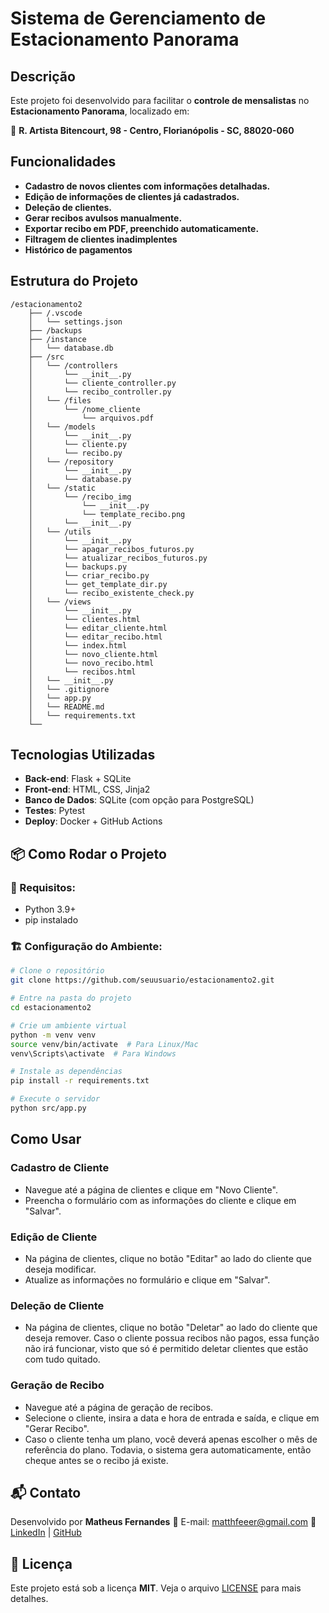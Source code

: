 # Sistema de Gerenciamento de Estacionamento Panorama

## Descrição
Este projeto foi desenvolvido para facilitar o **controle de mensalistas** no **Estacionamento Panorama**, localizado em:

📍 **R. Artista Bitencourt, 98 - Centro, Florianópolis - SC, 88020-060**  

## Funcionalidades
- **Cadastro de novos clientes com informações detalhadas.**
- **Edição de informações de clientes já cadastrados.**
- **Deleção de clientes.**
- **Gerar recibos avulsos manualmente.**
- **Exportar recibo em PDF, preenchido automaticamente.**
- **Filtragem de clientes inadimplentes**
- **Histórico de pagamentos**

## Estrutura do Projeto
```plaintext
/estacionamento2
    ├── /.vscode
    │   └── settings.json
    ├── /backups
    ├── /instance
    │   └── database.db
    ├── /src
    │   └── /controllers
    │       └── __init__.py
    │       └── cliente_controller.py
    │       └── recibo_controller.py
    │   └── /files
    │       └── /nome_cliente
    │           └── arquivos.pdf
    │   └── /models
    │       └── __init__.py
    │       └── cliente.py
    │       └── recibo.py
    │   └── /repository
    │       └── __init__.py
    │       └── database.py
    │   └── /static
    │       └── /recibo_img
    │           └── __init__.py
    │           └── template_recibo.png
    │       └── __init__.py
    │   └── /utils
    │       └── __init__.py
    │       └── apagar_recibos_futuros.py
    │       └── atualizar_recibos_futuros.py
    │       └── backups.py
    │       └── criar_recibo.py
    │       └── get_template_dir.py
    │       └── recibo_existente_check.py
    │   └── /views
    │       └── __init__.py
    │       └── clientes.html
    │       └── editar_cliente.html
    │       └── editar_recibo.html
    │       └── index.html
    │       └── novo_cliente.html
    │       └── novo_recibo.html
    │       └── recibos.html
    │   └── __init__.py
    │   └── .gitignore
    │   └── app.py
    │   └── README.md
    │   └── requirements.txt
    └──
```

## Tecnologias Utilizadas
- **Back-end**: Flask + SQLite
- **Front-end**: HTML, CSS, Jinja2
- **Banco de Dados**: SQLite (com opção para PostgreSQL)
- **Testes**: Pytest
- **Deploy**: Docker + GitHub Actions

## 📦 Como Rodar o Projeto
### 🔧 Requisitos:
- Python 3.9+
- pip instalado

### 🏗️ Configuração do Ambiente:
```bash
# Clone o repositório
git clone https://github.com/seuusuario/estacionamento2.git

# Entre na pasta do projeto
cd estacionamento2

# Crie um ambiente virtual
python -m venv venv
source venv/bin/activate  # Para Linux/Mac
venv\Scripts\activate  # Para Windows

# Instale as dependências
pip install -r requirements.txt

# Execute o servidor
python src/app.py
```

## Como Usar

### Cadastro de Cliente
- Navegue até a página de clientes e clique em "Novo Cliente".
- Preencha o formulário com as informações do cliente e clique em "Salvar".

### Edição de Cliente
- Na página de clientes, clique no botão "Editar" ao lado do cliente que deseja modificar.
- Atualize as informações no formulário e clique em "Salvar".

### Deleção de Cliente
- Na página de clientes, clique no botão "Deletar" ao lado do cliente que deseja remover. Caso o cliente possua recibos não pagos, essa função não irá funcionar, visto que só é permitido deletar clientes que estão com tudo quitado.

### Geração de Recibo
- Navegue até a página de geração de recibos.
- Selecione o cliente, insira a data e hora de entrada e saída, e clique em "Gerar Recibo".
- Caso o cliente tenha um plano, você deverá apenas escolher o mês de referência do plano. Todavia, o sistema gera automaticamente, então cheque antes se o recibo já existe.

## 📬 Contato
Desenvolvido por **Matheus Fernandes**
📧 E-mail: matthfeeer@gmail.com
🔗 [LinkedIn](https://linkedin.com/in/matheus-fernandes-duarte-a8a74724a/) | [GitHub](https://github.com/MatheusFernandesDuarte)

## 📝 Licença
Este projeto está sob a licença **MIT**. Veja o arquivo [LICENSE](LICENSE) para mais detalhes.
